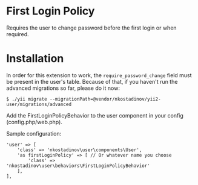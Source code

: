 # First Login Policy

Requires the user to change password before the first login or when required.

# Installation

In order for this extension to work, the `require_password_change` field must be present in the user's table. 
Because of that, if you haven't run the advanced migrations so far, please do it now:

```
$ ./yii migrate --migrationPath=@vendor/nkostadinov/yii2-user/migrations/advanced 
```

Add the FirstLoginPolicyBehavior to the user component in your config (config.php/web.php).

Sample configuration:

```
'user' => [
    'class' => 'nkostadinov\user\components\User',
    'as firstLoginPolicy' => [ // Or whatever name you choose
        'class' => 'nkostadinov\user\behaviors\FirstLoginPolicyBehavior'
    ],    
],
```
